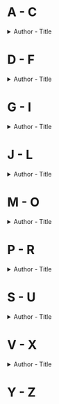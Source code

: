 # A - C
<details> 
<summary>Author - Title</summary>
</details>  

# D - F
<details> 
<summary>Author - Title</summary>

  * [Diane Chamberlain - The Silent Sister (Riley MacPherson #1)](https://github.com/chyneyee/ReadingJournal/blob/main/Mystery-Thriller/The_Silent_Sister-Diane_Chamberlain.md)
</details>

# G - I
<details>
 <summary>Author - Title</summary>

 * [Greer Hendricks & Sarah Pekkanen - An Anonymous Girl](https://github.com/chyneyee/ReadingJournal/blob/main/Mystery-Thriller/An_Anonymous_Girl-Greer_Hendricks_%26_Sarah_Pekkanen.md)
</details>

# J - L
<details>
 <summary>Author - Title</summary>

* [James Thompson - Snow Angel](https://github.com/chyneyee/ReadingJournal/blob/main/Mystery-Thriller/Snow_Angels-James_Thompson.md)
* [Jim Thompson - The Killer Inside Me](https://github.com/chyneyee/ReadingJournal/blob/main/Mystery-Thriller/The_Killer_Inside_Me-Jim_Thompson.md)
* [Keigo Higashino - The Name of the Game is a Kidnapping](https://github.com/chyneyee/ReadingJournal/blob/main/Mystery-Thriller/The_Name_of_the_Game_is_a_Kidnapping%20-%20Keigo_Higashino.md)
* [Kiersten White - Hide](https://github.com/chyneyee/ReadingJournal/blob/main/Mystery-Thriller/Hide-Kiersten_White.md)
* [Liane Moriarty - Nine Perfect Strangers](https://github.com/chyneyee/ReadingJournal/blob/main/Mystery-Thriller/Nine_Perfect_Strangers-Liane_Moriarty.md)
* [Linwood Barclay - Elevator Pitch](https://github.com/chyneyee/ReadingJournal/blob/main/Mystery-Thriller/Elevator_Pitch-Linwood_Barclay.md)
* [Linwood Barclay - Trust Your Eyes](https://github.com/chyneyee/ReadingJournal/blob/main/Mystery-Thriller/Trust_Your_Eyes-Linwood_Barclay.md)
* [Lisa Jewell - Invisible Girl](https://github.com/chyneyee/ReadingJournal/blob/main/Mystery-Thriller/Invisible_Girl-Lisa_Jewell.md)
</details>

# M - O
<details>
  <summary>Author - Title</summary>
  
  * [Mark Gimenez - Accused (Scott Fenney #2)](https://github.com/chyneyee/ReadingJournal/blob/main/Mystery-Thriller/Accused-Mark_Gimenez.md)
  
</details>  

# P - R
<details>
  <summary>Author - Title</summary>

  * [P.J. Tracy - Monkeewrench (Monkeewrench #1)](https://github.com/chyneyee/ReadingJournal/blob/main/Mystery-Thriller/Monkeewrench-PJ_Tracy.md)
  
</details> 

# S - U
<details>
  <summary>Author - Title</summary>

* [Sarah Pearson - The Sanatorium (Detective Elin Warner #1)](https://github.com/chyneyee/ReadingJournal/blob/main/Mystery-Thriller/The_Sanatorium-Sarah_Pearse.md)
* [Seicho Matsumoto - Tokyo Express](https://github.com/chyneyee/ReadingJournal/blob/main/Mystery-Thriller/Tokyo_Express-Seicho_Matsumoto.md)
* [Simone St. James - The Sun Down Motel](https://github.com/chyneyee/ReadingJournal/blob/main/Mystery-Thriller/The_Sun_Down_Motel-Simone_St_James.md)
* [Sophie Hannah - A Game for All the Family](https://github.com/chyneyee/ReadingJournal/blob/main/Mystery-Thriller/A_Game_for_All_the_Family-Sophie_Hannah.md)
* [Stephen King - Elevation](https://github.com/chyneyee/ReadingJournal/blob/main/Mystery-Thriller/Elevation-Stephen_King.md)
* [Stephen King - The Institute](https://github.com/chyneyee/ReadingJournal/blob/main/Mystery-Thriller/The_Institute-Stephen_King.md)
* [Stephen King - Thinner](https://github.com/chyneyee/ReadingJournal/blob/main/Mystery-Thriller/Thinner-Richard_Bachman.md)
</details>

# V - X
<details>
 <summary>Author - Title</summary>

* [Will Carver - The Beresford](https://github.com/chyneyee/ReadingJournal/blob/main/Mystery-Thriller/The_Beresford-Will_Carver.md)
</details>

# Y - Z
